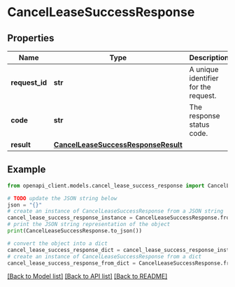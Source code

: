 # CancelLeaseSuccessResponse


## Properties

Name | Type | Description | Notes
------------ | ------------- | ------------- | -------------
**request_id** | **str** | A unique identifier for the request. | 
**code** | **str** | The response status code. | 
**result** | [**CancelLeaseSuccessResponseResult**](CancelLeaseSuccessResponseResult.md) |  | 

## Example

```python
from openapi_client.models.cancel_lease_success_response import CancelLeaseSuccessResponse

# TODO update the JSON string below
json = "{}"
# create an instance of CancelLeaseSuccessResponse from a JSON string
cancel_lease_success_response_instance = CancelLeaseSuccessResponse.from_json(json)
# print the JSON string representation of the object
print(CancelLeaseSuccessResponse.to_json())

# convert the object into a dict
cancel_lease_success_response_dict = cancel_lease_success_response_instance.to_dict()
# create an instance of CancelLeaseSuccessResponse from a dict
cancel_lease_success_response_from_dict = CancelLeaseSuccessResponse.from_dict(cancel_lease_success_response_dict)
```
[[Back to Model list]](../README.md#documentation-for-models) [[Back to API list]](../README.md#documentation-for-api-endpoints) [[Back to README]](../README.md)


